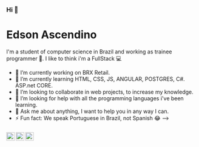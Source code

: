 ### Hi 👋
# Edson Ascendino
I'm a student of computer science in Brazil and working as trainee programmer :baby:.
I like to think i'm a FullStack :computer:


- 🔭 I’m currently working on BRX Retail.
- 🌱 I’m currently learning HTML, CSS, JS, ANGULAR, POSTGRES, C#. ASP.net CORE.
- 👯 I’m looking to collaborate in web projects, to increase my knowledge. 
- 🤔 I’m looking for help with all the programming languages i've been learning. 
- 💬 Ask me about anything, I want to help you in any way I can.
- ⚡ Fun fact: We speak Portuguese in Brazil, not Spanish :joy:
-->
###
<a target="_blank" href="https://www.linkedin.com/in/edson-ascendino-b3b3b736/">
  <img align="left" alt="LinkdeIN" width="22px" src="https://cdn.jsdelivr.net/npm/simple-icons@v3/icons/linkedin.svg" />
</a>
<a target="_blank" href="https://www.instagram.com/edsonascendino/">
  <img align="left" alt="Instagram" width="22px" src="https://cdn.jsdelivr.net/npm/simple-icons@v3/icons/instagram.svg" />
</a>
<a target="_blank" href="mailto:edson.ascendinojr@gmail.com">
  <img align="left" alt="Gmail" width="22px" src="https://cdn.jsdelivr.net/npm/simple-icons@v3/icons/gmail.svg" />
</a>
